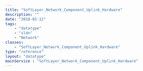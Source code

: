 ```yaml
---
title: "SoftLayer_Network_Component_Uplink_Hardware"
description: ""
date: "2018-02-12"
tags:
    - "datatype"
    - "sldn"
    - "Network"
classes:
    - "SoftLayer_Network_Component_Uplink_Hardware"
type: "reference"
layout: "datatype"
mainService : "SoftLayer_Network_Component_Uplink_Hardware"
---
```

